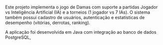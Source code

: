 Este projeto implementa o jogo de Damas com suporte a partidas Jogador vs Inteligência Artificial (IA) e a torneios (1 jogador vs 7 IAs).
O sistema também possui cadastro de usuários, autenticação e estatísticas de desempenho (vitórias, derrotas, ranking).

A aplicação foi desenvolvida em Java com integração ao banco de dados PostgreSQL,
